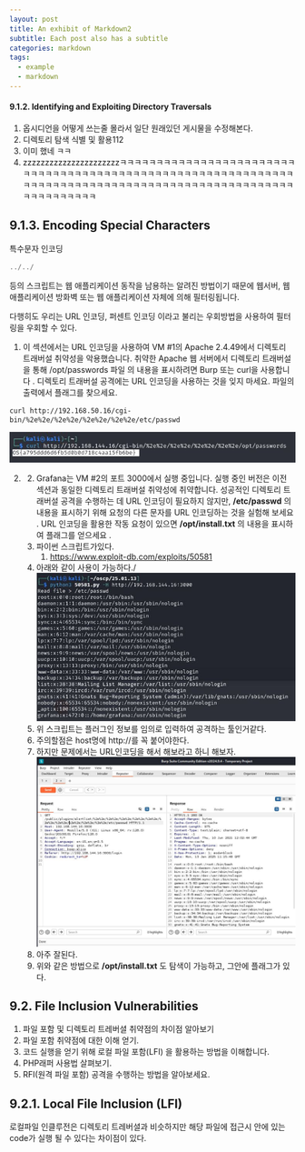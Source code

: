 ```yaml
---
layout: post
title: An exhibit of Markdown2
subtitle: Each post also has a subtitle
categories: markdown
tags:
  - example
  - markdown
---
```


#### 9.1.2. Identifying and Exploiting Directory Traversals

1. 옵시디언을 어떻게 쓰는줄 몰라서 일단 원래있던 게시물을 수정해본다.
2. 디렉토리 탐색 식별 및 활용112
3. 이미 했네 ㅋㅋ
4. zzzzzzzzzzzzzzzzzzzzzzㅋㅋㅋㅋㅋㅋㅋㅋㅋㅋㅋㅋㅋㅋㅋㅋㅋㅋㅋㅋㅋㅋㅋㅋㅋㅋㅋㅋㅋㅋㅋㅋㅋㅋㅋㅋㅋㅋㅋㅋㅋㅋㅋㅋㅋㅋㅋㅋㅋㅋㅋㅋㅋㅋㅋㅋㅋㅋㅋㅋㅋㅋㅋㅋㅋㅋㅋㅋㅋㅋㅋㅋㅋㅋㅋㅋㅋㅋㅋㅋㅋㅋㅋㅋㅋㅋㅋㅋㅋㅋㅋㅋㅋㅋㅋㅋㅋㅋㅋㅋㅋㅋㅋㅋㅋㅋㅋㅋ

## 9.1.3. Encoding Special Characters
특수문자 인코딩

```java
../../
```
등의 스크립트는 웹 애플리케이션 동작을 남용하는 알려진 방법이기 때문에 웹서버, 웹 애플리케이션 방화벽 또는 웹 애플리케이션 자체에 의해 필터링됩니다.

다행히도 우리는 URL 인코딩, 퍼센트 인코딩 이라고 불리는 우회방법을 사용하여 필터링을 우회할 수 있다.

1. 이 섹션에서는 URL 인코딩을 사용하여 VM #1의 Apache 2.4.49에서 디렉토리 트래버설 취약성을 악용했습니다. 취약한 Apache 웹 서버에서 디렉토리 트래버설을 통해 /opt/passwords 파일 의 내용을 표시하려면 Burp 또는 curl을 사용합니다 . 디렉토리 트래버설 공격에는 URL 인코딩을 사용하는 것을 잊지 마세요. 파일의 출력에서 ​​플래그를 찾으세요.

```shell
curl http://192.168.50.16/cgi-bin/%2e%2e/%2e%2e/%2e%2e/%2e%2e/etc/passwd
```

![](/assets/images/posts/2018-12-05-an-exhibit-of-markdown%202/1e2f37042219927559bbf236b3e92a62_MD5.jpeg)

2. 2. Grafana는 VM #2의 포트 3000에서 실행 중입니다. 실행 중인 버전은 이전 섹션과 동일한 디렉토리 트래버설 취약성에 취약합니다. 성공적인 디렉토리 트래버설 공격을 수행하는 데 URL 인코딩이 필요하지 않지만, **/etc/passwd** 의 내용을 표시하기 위해 요청의 다른 문자를 URL 인코딩하는 것을 실험해 보세요 . URL 인코딩을 활용한 작동 요청이 있으면 **/opt/install.txt** 의 내용을 표시하여 플래그를 얻으세요 .
	1. 파이썬 스크립트가있다.
		1. https://www.exploit-db.com/exploits/50581
	2. 아래와 같이 사용이 가능하다./![](/assets/images/posts/2018-12-05-an-exhibit-of-markdown%202/5fcd1ce9b43a62153c41b11bf4e3780b_MD5.jpeg)
	3. 위 스크립트는 플러그인 정보를 임의로 입력하여 공격하는 툴인거같다.
	4. 주의할점은 host명에 http://를 꼭 붙어야한다.
	5. 하지만 문제에서는 URL인코딩을 해서 해보라고 하니 해보자.![](/assets/images/posts/2018-12-05-an-exhibit-of-markdown%202/9cfa836d421c3b93d053f369d090a8f8_MD5.jpeg)
	6. 아주 잘된다.
	7. 위와 같은 방법으로  **/opt/install.txt** 도 탐색이 가능하고, 그안에 플래그가 있다.

## 9.2. File Inclusion Vulnerabilities
1. 파일 포함 및 디렉토리 트레버셜 취약점의 차이점 알아보기
2. 파일 포함 취약점에 대한 이해 얻기.
3. 코드 실행을 얻기 위해 로컬 파일 포함(LFI) 을 활용하는 방법을 이해합니다.
4. PHP래퍼 사용법 살펴보기.
5. RFI(원격 파일 포함) 공격을 수행하는 방법을 알아보세요.

## 9.2.1. Local File Inclusion (LFI)
로컬파일 인클루전은 디렉토리 트레버셜과 비슷하지만 해당 파일에 접근시 안에 있는 code가 실행 될 수 있다는 차이점이 있다.


